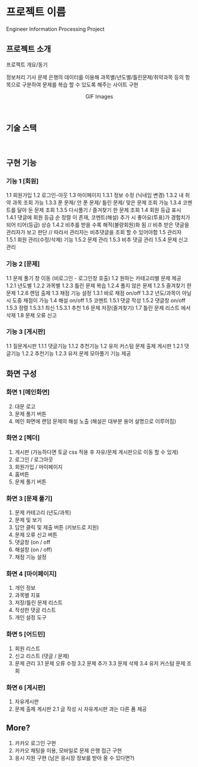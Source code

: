 # 프로젝트 이름
Engineer Information Processing Project
<!-- <p align="center">
  <br>
  <img src="./images/common/logo-sample.jpeg">
  <br>
</p> -->



## 프로젝트 소개

<p align="justify">
프로젝트 개요/동기
</p>
정보처리 기사 문제 은행의 데이터를 이용해 과목별/년도별/틀린문제/취약과목 등의 항목으로 구분하여 문제를 복습 할 수 있도록 해주는 사이트 구현

<p align="center">
GIF Images
</p>

<br>

## 기술 스택

<!-- | JavaScript | TypeScript |  React   |  Node   |
| :--------: | :--------: | :------: | :-----: |
|   ![js]    |   ![ts]    | ![react] | ![node] |
 -->
<br>

## 구현 기능

### 기능 1 [회원]
1.1 회원가입
1.2 로그인-아웃
1.3 마이페이지
  1.3.1 정보 수정 (닉네임 변경)
  1.3.2 내 취약 과목 조회 가능
  1.3.3 푼 문제/ 안 푼 문제/ 틀린 문제/ 맞은 문제 조회 가능
  1.3.4 코멘트를 달아 둔 문제 조회
  1.3.5 다시풀기 / 즐겨찾기 한 문제 조회
1.4 회원 등급 표시
  1.4.1 댓글에 회원 등급 순 정렬 이 존재, 코멘트(해설) 추가 시 좋아요(투표)가 경험치가 되어 티어(등급) 상승
  1.4.2 비추를 받을 수록 해적(불량회원)화 됨 // 비추 받은 댓글을 관리자가 보고 판단 // 따라서 관리자는 비추댓글을 조회 할 수 있어야함
1.5 관리자
  1.5.1 회원 관리(수정/삭제) 기능
  1.5.2 문제 관리
  1.5.3 비추 댓글 관리
  1.5.4 문제 신고 관리
### 기능 2 [문제]
1.1 문제 풀기 창 이동 (비로그인 - 로그인창 호출)
1.2 원하는 카테고리별 문제 제공
  1.2.1 년도별
  1.2.2 과목별
  1.2.3 틀린 문제 복습
  1.2.4 풀지 않은 문제
  1.2.5 즐겨찾기 한 문제
  1.2.6 랜덤 출제
1.3 채점 기능 설정
  1.3.1 바로 채점 on/off
  1.3.2 년도/과목이 아닐 시 도중 채점이 가능
1.4 해설 on/off
1.5 코멘트
  1.5.1 댓글 작성
  1.5.2 댓글창 on/off
  1.5.3 정렬
    1.5.3.1 최신
    1.5.3.1 추천
1.6 문제 저장(즐겨찾기)
1.7 틀린 문제 리스트 에서 삭제
1.8 문제 오류 신고
### 기능 3 [게시판]
1.1 질문게시판
  1.1.1 댓글기능
  1.1.2 추천기능
1.2 유저 커스텀 문제 출제 게시판
  1.2.1 댓글기능
  1.2.2 추천기능
  1.2.3 유저 문제 모아풀기 기능 제공
<br>


## 화면 구성

### 화면 1 [메인화면]
2. 대문 로고
3. 문제 풀기 버튼
4. 메인 화면에 랜덤 문제의 해설 노출 (해설은 대부분 용어 설명으로 이루어짐)

### 화면 2 [헤더]
1. 게시판 (가능하다면 토글 css 적용 후 자유/문제 게시판으로 이동 할 수 있게)
2. 로그인 / 로그아웃
3. 회원가입 / 마이페이지
4. 홈버튼
5. 문제 풀기 버튼

### 화면 3 [문제 풀기]
1. 문제 카테고리 (년도/과목)
2. 문제 및 보기
3. 답안 클릭 및 제출 버튼 (키보드로 지원)
4. 문제 오류 신고 버튼
5. 댓글창 (on / off
6. 해설창 (on / off)
7. 채점 기능 설정

### 화면 4 [마이페이지]
1. 개인 정보
2. 과목별 지표
3. 저장/틀린 문제 리스트
4. 작성한 댓글 리스트
5. 개인 설정 도구

### 화면 5 [어드민]
1. 회원 리스트
2. 신고 리스트 (댓글 / 문제)
3. 문제 관리
  3.1 문제 오류 수정
  3.2 문제 추가
  3.3 문제 삭제
  3.4 유저 커스텀 문제 조회
  
### 화면 6 [게시판]
1. 자유게시판
2. 문제 출제 게시판
  2.1 글 작성 시 자유게시판 과는 다른 폼 제공



## More?
1. 카카오 로그인 구현
2. 카카오 채팅을 이용, 모바일로 문제 은행 접근 구현
3. 응시 지원 구현 (남은 응시장 정보를 받아 올 수 있다면?)
<p align="justify">

</p>

<br>





